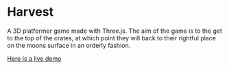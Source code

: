 # Harvest
A 3D platformer game made with Three.js. The aim of the game is to the get to the top of the crates, at which point they will back to their rightful
place on the moons surface in an orderly fashion.

[Here is a live demo](http://www.loxodrome.io/Harvest/index.html "Harvest - a 3D platformer built with Three.js") 
